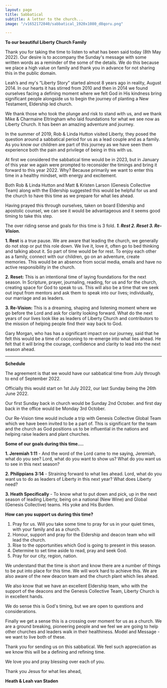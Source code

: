 ```yaml
---
layout: page
title: Sabbatical
subtitle: A letter to the church...
image: "/v1652172840/sabbatical_1920x1080_d8qoru.png"

---
```

**To our beautiful Liberty Church Family**

Thank you for taking the time to listen to what has been said today (8th May 2022). Our desire is to accompany the Sunday's message with some written words as a reminder of the some of the details. We do this because we place a high value on family and thank you in advance for not sharing this in the public domain.

Leah’s and my's “Liberty Story” started almost 8 years ago in reality, August 2014. In our hearts it has stirred from 2010 and then in 2014 we found ourselves facing a defining moment where we felt God in His kindness bring significant people alongside us to begin the journey of planting a New Testament, Eldership led church.

We thank those who took the plunge and risk to stand with us, and we thank Mike & Charmaine Eltringham who laid foundations for what we see now as Liberty Church. It has been an amazing adventure and journey.

In the summer of 2019, Rob & Linda Hutton visited Liberty, they posed the question around a sabbatical period for us as a lead couple and as a family. As you know our children are part of this journey as we have seen them experience both the pain and privilege of being in this with us.

At first we considered the sabbatical time would be in 2023, but in January of this year we again were prompted to reconsider the timings and bring it forward to this year 2022. Why? Because primarily we want to enter this time in a healthy mindset, with energy and excitement.

Both Rob & Linda Hutton and Matt & Kristen Larson (Genesis Collective Team) along with the Eldership suggested this would be helpful for us and the church to have this time as we prepare for what lies ahead.

Having prayed this through ourselves, taken on board Eldership and apostolic counsel, we can see it would be advantageous and it seems good timing to take this step.

The over riding sense and goals for this time is 3 fold. **_1. Rest 2. Reset 3. Re-Vision._**

**1. Rest** is a true pause. We are aware that leading the church, we generally do not stop or put this role down. We live it, love it, often go to bed thinking and talking about it. So part of time would be for rest. To enjoy each other as a family, connect with our children, go on an adventure, create memories. This would be an absence from social media, emails and have no active responsibility in the church.

**2. Reset:** This is an intentional time of laying foundations for the next season. In Scripture, prayer, journaling, reading, for us and for the church, creating space for God to speak to us. This will also be a time that we seek out input from mentors and ask them to speak into our lives; individually, our marriage and as leaders.

**3. Re-Vision:** This is a dreaming, shaping and listening moment where we go before the Lord and ask for clarity looking forward. What do the next years of our lives look like as leaders of Liberty Church and contributors to the mission of helping people find their way back to God.

Gary Morgan, who has has a significant impact on our journey, said that he felt this would be a time of cocooning to re-emerge into what lies ahead. He felt that it will bring the courage, confidence and clarity to lead into the next season ahead.

***

**Schedule**

The agreement is that we would have our sabbatical time from July through to end of September 2022.

Officially this would start on 1st July 2022, our last Sunday being the 26th June 2022.

Our first Sunday back in church would be Sunday 2nd October. and first day back in the office would be Monday 3rd October.

Our Re-Vision time would include a trip with Genesis Collective Global Team which we have been invited to be a part of. This is significant for the team and the church as God positions us to be influential in the nations and helping raise leaders and plant churches.

**Some of our goals during this time….**

**1. Jeremiah 1:11** - And the word of the Lord came to me saying, Jeremiah, what do you see? Lord, what do you want to show us? What do you want us to see in this next season?

**2. Philippians 3:14** - Straining forward to what lies ahead. Lord, what do you want us to do as leaders of Liberty in this next year? What does Liberty need?

**3. Heath Specifically** - To know what to put down and pick, up in the next season of leading Liberty, being on a national (New Wine) and Global (Genesis Collective) teams. His yoke and His Burden.

**How can you support us during this time?**

1. Pray for us. Will you take some time to pray for us in your quiet times, with your family and as a church.
2. Honour, support and pray for the Eldership and deacon team who will lead the church.
3. Rise to the opportunities which God is going to present in this season.
4. Determine to set time aside to read, pray and seek God.
5. Pray for our city, region, nation.

We understand that the time is short and know there are a number of things to be put into place for this time. We will work hard to achieve this. We are also aware of the new deacon team and the church plant which lies ahead.

We also know that we have an excellent Eldership team, who with the support of the deacons and the Genesis Collective Team, Liberty Church is in excellent hands.

We do sense this is God's timing, but we are open to questions and considerations.

Finally we get a sense this is a crossing over moment for us as a church. We are a ground breaking, pioneering people and we feel we are going to help other churches and leaders walk in their healthiness. Model and Message - we want to live both of these.

Thank you for sending us on this sabbatical. We feel such appreciation as we know this will be a defining and refining time.

We love you and pray blessing over each of you.

Thank you Jesus for what lies ahead,

**Heath & Leah van Staden**